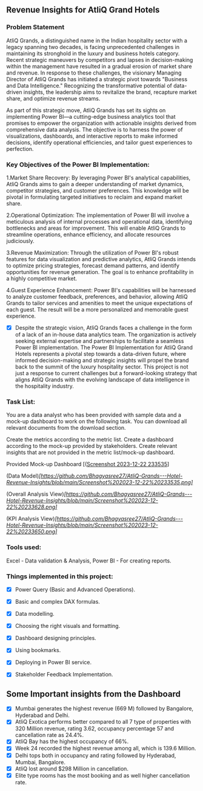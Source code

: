 ## Revenue Insights for AtliQ Grand Hotels

### Problem Statement
AtliQ Grands, a distinguished name in the Indian hospitality sector with a legacy spanning two decades, is facing unprecedented challenges in maintaining its stronghold in the luxury and business hotels category. Recent strategic maneuvers by competitors and lapses in decision-making within the management have resulted in a gradual erosion of market share and revenue.
In response to these challenges, the visionary Managing Director of AtliQ Grands has initiated a strategic pivot towards "Business and Data Intelligence." Recognizing the transformative potential of data-driven insights, the leadership aims to revitalize the brand, recapture market share, and optimize revenue streams.

As part of this strategic move, AtliQ Grands has set its sights on implementing Power BI—a cutting-edge business analytics tool that promises to empower the organization with actionable insights derived from comprehensive data analysis. The objective is to harness the power of visualizations, dashboards, and interactive reports to make informed decisions, identify operational efficiencies, and tailor guest experiences to perfection.


### Key Objectives of the Power BI Implementation:
1.Market Share Recovery: By leveraging Power BI's analytical capabilities, AtliQ Grands aims to gain a deeper understanding of market dynamics, competitor strategies, and customer preferences. This knowledge will be pivotal in formulating targeted initiatives to reclaim and expand market share.

2.Operational Optimization: The implementation of Power BI will involve a meticulous analysis of internal processes and operational data, identifying bottlenecks and areas for improvement. This will enable AtliQ Grands to streamline operations, enhance efficiency, and allocate resources judiciously.

3.Revenue Maximization: Through the utilization of Power BI's robust features for data visualization and predictive analytics, AtliQ Grands intends to optimize pricing strategies, forecast demand patterns, and identify opportunities for revenue generation. The goal is to enhance profitability in a highly competitive market.

4.Guest Experience Enhancement: Power BI's capabilities will be harnessed to analyze customer feedback, preferences, and behavior, allowing AtliQ Grands to tailor services and amenities to meet the unique expectations of each guest. The result will be a more personalized and memorable guest experience.

- [x] Despite the strategic vision, AtliQ Grands faces a challenge in the form of a lack of an in-house data analytics team. The organization is actively seeking external expertise and partnerships to facilitate a seamless Power BI implementation.
The Power BI Implementation for AtliQ Grand Hotels represents a pivotal step towards a data-driven future, where informed decision-making and strategic insights will propel the brand back to the summit of the luxury hospitality sector. 
This project is not just a response to current challenges but a forward-looking strategy that aligns AtliQ Grands with the evolving landscape of data intelligence in the hospitality industry.

### Task List:
You are a data analyst who has been provided with sample data and a mock-up dashboard to work on the following task. You can download all relevant documents from the download section.

Create the metrics according to the metric list.
Create a dashboard according to the mock-up provided by stakeholders.
Create relevant insights that are not provided in the metric list/mock-up dashboard.

Provided Mock-up Dashboard
[([Screenshot 2023-12-22 233535](https://github.com/Bhagyasree27/AtliQ-Grands---Hotel-Revenue-Insights/assets/150749117/f69d377f-820c-4b7d-9762-4b44449cbd01)]

(Data Model)_[https://github.com/Bhagyasree27/AtliQ-Grands---Hotel-Revenue-Insights/blob/main/Screenshot%202023-12-22%20233535.png]_

(Overall Analysis View)_[https://github.com/Bhagyasree27/AtliQ-Grands---Hotel-Revenue-Insights/blob/main/Screenshot%202023-12-22%20233628.png]_

(KPI Analysis View)_[https://github.com/Bhagyasree27/AtliQ-Grands---Hotel-Revenue-Insights/blob/main/Screenshot%202023-12-22%20233650.png]_


### Tools used:
Excel - Data validation & Analysis, Power BI - For creating reports.

### Things implemented in this project:
- [x] Power Query (Basic and Advanced Operations).
- [x] Basic and complex DAX formulas.
- [x] Data modelling.
- [x] Choosing the right visuals and formatting.
- [x] Dashboard designing principles.
- [x] Using bookmarks.
- [x] Deploying in Power BI service.
- [x] Stakeholder Feedback Implementation.


## Some Important insights from the Dashboard
- [x] Mumbai generates the highest revenue (669 M) followed by Bangalore, Hyderabad and Delhi.
- [x] AtliQ Exotica performs better compared to all 7 type of properties with 320 Million revenue, rating 3.62, occupancy percentage 57 and cancellation rate as 24.4%.
- [x] AtliQ Bay has the highest occupancy of 66%.
- [x] Week 24 recorded the highest revenue among all, which is 139.6 Million.
- [x] Delhi tops both in occupancy and rating followed by Hyderabad, Mumbai, Bangalore.
- [x] AtliQ lost around $298 Million in cancellation.
- [x] Elite type rooms has the most booking and as well higher cancellation rate.
